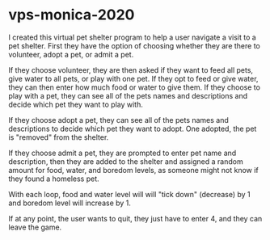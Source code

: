 # vps-monica-2020

I created this virtual pet shelter program to help a user navigate a visit to a pet shelter. First they have the option of choosing whether they are there to volunteer, adopt a pet, or admit a pet.

If they choose volunteer, they are then asked if they want to feed all pets, give water to all pets, or play with one pet. If they opt to feed or give water, they can then enter how much food or water to give them. If they choose to play with a pet, they can see all of the pets names and descriptions and decide which pet they want to play with.

If they choose adopt a pet, they can see all of the pets names and descriptions to decide which pet they want to adopt. One adopted, the pet is "removed" from the shelter.

If they choose admit a pet, they are prompted to enter pet name and description, then they are added to the shelter and assigned a random amount for food, water, and boredom levels, as someone might not know if they found a homeless pet.

With each loop, food and water level will will "tick down" (decrease) by 1 and boredom level will increase by 1.

If at any point, the user wants to quit, they just have to enter 4, and they can leave the game.
